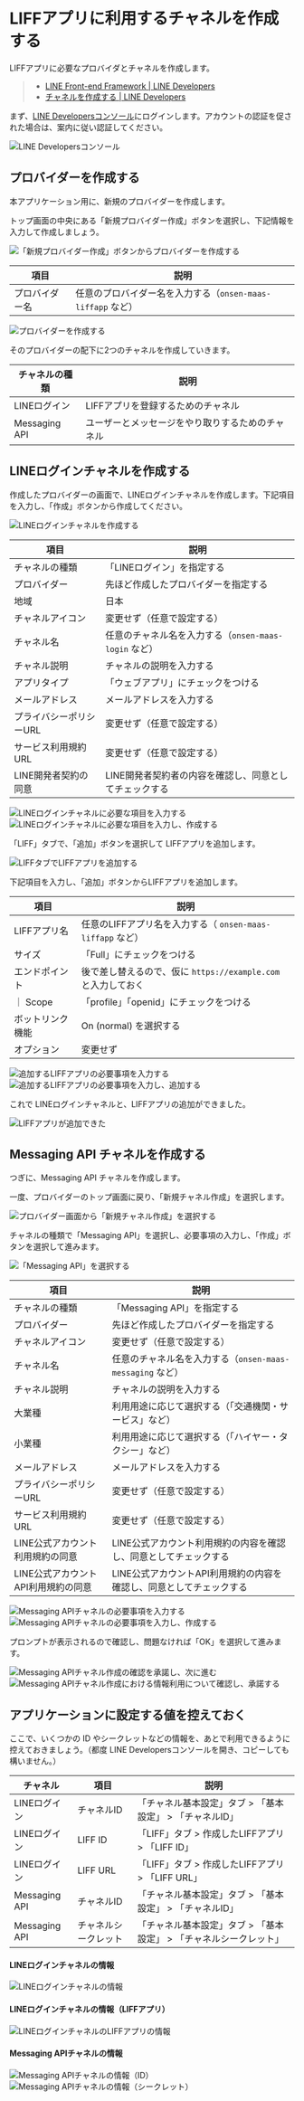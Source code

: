 # LIFFアプリに利用するチャネルを作成する

LIFFアプリに必要なプロバイダとチャネルを作成します。

> - [LINE Front-end Framework | LINE Developers](https://developers.line.biz/ja/docs/liff/)
> - [チャネルを作成する | LINE Developers](https://developers.line.biz/ja/docs/liff/getting-started/)

まず、[LINE Developersコンソール](https://developers.line.biz/console/)にログインします。アカウントの認証を促された場合は、案内に従い認証してください。

![LINE Developersコンソール](./images/line-dev-console_getting-started.png)

## プロバイダーを作成する

本アプリケーション用に、新規のプロバイダーを作成します。

トップ画面の中央にある「新規プロバイダー作成」ボタンを選択し、下記情報を入力して作成しましょう。

![「新規プロバイダー作成」ボタンからプロバイダーを作成する](./images/line-dev-console_create-provider_001.png)

| 項目 | 説明 |
|----|----|
| プロバイダー名 | 任意のプロバイダー名を入力する（`onsen-maas-liffapp` など） |

![プロバイダーを作成する](./images/line-dev-console_create-provider_002.png)

そのプロバイダーの配下に2つのチャネルを作成していきます。

| チャネルの種類 | 説明 |
|----|----|
| LINEログイン | LIFFアプリを登録するためのチャネル |
| Messaging API | ユーザーとメッセージをやり取りするためのチャネル |

## LINEログインチャネルを作成する

作成したプロバイダーの画面で、LINEログインチャネルを作成します。下記項目を入力し、「作成」ボタンから作成してください。

![LINEログインチャネルを作成する](./images/line-dev-console_create-line-login-channel_001.png)

| 項目 | 説明 |
|----|----|
| チャネルの種類 | 「LINEログイン」を指定する |
| プロバイダー | 先ほど作成したプロバイダーを指定する |
| 地域 | 日本 |
| チャネルアイコン | 変更せず（任意で設定する） |
| チャネル名 | 任意のチャネル名を入力する（`onsen-maas-login` など） |
| チャネル説明 | チャネルの説明を入力する |
| アプリタイプ | 「ウェブアプリ」にチェックをつける |
| メールアドレス | メールアドレスを入力する |
| プライバシーポリシーURL | 変更せず（任意で設定する） |
| サービス利用規約URL | 変更せず（任意で設定する） |
| LINE開発者契約の同意 | LINE開発者契約者の内容を確認し、同意としてチェックする |

![LINEログインチャネルに必要な項目を入力する](./images/line-dev-console_create-line-login-channel_002.png)
![LINEログインチャネルに必要な項目を入力し、作成する](./images/line-dev-console_create-line-login-channel_003.png)

「LIFF」タブで、「追加」ボタンを選択して LIFFアプリを追加します。

![LIFFタブでLIFFアプリを追加する](./images/line-dev-console_create-line-login-channel_004.png)

下記項目を入力し、「追加」ボタンからLIFFアプリを追加します。

| 項目 | 説明 |
|----|----|
| LIFFアプリ名 | 任意のLIFFアプリ名を入力する（ `onsen-maas-liffapp` など） |
| サイズ | 「Full」にチェックをつける |
| エンドポイント | 後で差し替えるので、仮に `https://example.com` と入力しておく |
｜ Scope | 「profile」「openid」にチェックをつける |
| ボットリンク機能 | On (normal) を選択する |
| オプション | 変更せず |

![追加するLIFFアプリの必要事項を入力する](./images/line-dev-console_create-line-login-channel_005.png)
![追加するLIFFアプリの必要事項を入力し、追加する](./images/line-dev-console_create-line-login-channel_006.png)

これで LINEログインチャネルと、LIFFアプリの追加ができました。

![LIFFアプリが追加できた](./images/line-dev-console_create-line-login-channel_007.png)

## Messaging API チャネルを作成する

つぎに、Messaging API チャネルを作成します。

一度、プロバイダーのトップ画面に戻り、「新規チャネル作成」を選択します。

![プロバイダー画面から「新規チャネル作成」を選択する](./images/line-dev-console_create-messaging-channel_001.png)

チャネルの種類で「Messaging API」を選択し、必要事項の入力し、「作成」ボタンを選択して進みます。

![「Messaging API」を選択する](./images/line-dev-console_create-messaging-channel_002.png)

| 項目 | 説明 |
|----|----|
| チャネルの種類 | 「Messaging API」を指定する |
| プロバイダー | 先ほど作成したプロバイダーを指定する |
| チャネルアイコン | 変更せず（任意で設定する） |
| チャネル名 | 任意のチャネル名を入力する（`onsen-maas-messaging` など） |
| チャネル説明 | チャネルの説明を入力する |
| 大業種 | 利用用途に応じて選択する（「交通機関・サービス」など） |
| 小業種 | 利用用途に応じて選択する（「ハイヤー・タクシー」など） |
| メールアドレス | メールアドレスを入力する |
| プライバシーポリシーURL | 変更せず（任意で設定する） |
| サービス利用規約URL | 変更せず（任意で設定する） |
| LINE公式アカウント利用規約の同意 | LINE公式アカウント利用規約の内容を確認し、同意としてチェックする |
| LINE公式アカウントAPI利用規約の同意 | LINE公式アカウントAPI利用規約の内容を確認し、同意としてチェックする |

![Messaging APIチャネルの必要事項を入力する](./images/line-dev-console_create-messaging-channel_003.png)
![Messaging APIチャネルの必要事項を入力し、作成する](./images/line-dev-console_create-messaging-channel_004.png)

プロンプトが表示されるので確認し、問題なければ「OK」を選択して進みます。

![Messaging APIチャネル作成の確認を承諾し、次に進む](./images/line-dev-console_create-messaging-channel_005.png)
![Messaging APIチャネル作成における情報利用について確認し、承諾する](./images/line-dev-console_create-messaging-channel_006.png)
## アプリケーションに設定する値を控えておく

ここで、いくつかの ID やシークレットなどの情報を、あとで利用できるように控えておきましょう。（都度 LINE Developersコンソールを開き、コピーしても構いません。）

| チャネル | 項目 | 説明 |
|----|----|----|
| LINEログイン | チャネルID | 「チャネル基本設定」タブ > 「基本設定」 > 「チャネルID」 |
| LINEログイン | LIFF ID | 「LIFF」タブ > 作成したLIFFアプリ > 「LIFF ID」 |
| LINEログイン | LIFF URL | 「LIFF」タブ > 作成したLIFFアプリ > 「LIFF URL」 |
| Messaging API | チャネルID | 「チャネル基本設定」タブ > 「基本設定」 > 「チャネルID」 |
| Messaging API | チャネルシークレット | 「チャネル基本設定」タブ > 「基本設定」 > 「チャネルシークレット」 |

#### LINEログインチャネルの情報

![LINEログインチャネルの情報](./images/line-dev-console_line-login-channel_info.png)

#### LINEログインチャネルの情報（LIFFアプリ）

![LINEログインチャネルのLIFFアプリの情報](./images/line-dev-console_line-login-channel_liff_info.png)

#### Messaging APIチャネルの情報

![Messaging APIチャネルの情報（ID）](./images/line-dev-console_messaging-api-channel_info_001.png)
![Messaging APIチャネルの情報（シークレット）](./images/line-dev-console_messaging-api-channel_info_002.png)